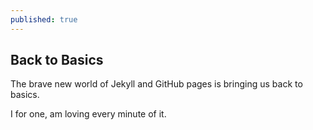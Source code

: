 ```yaml
---
published: true
---
```


## Back to Basics
The brave new world of Jekyll and GitHub pages is bringing us back to basics.  

I for one, am loving every minute of it.